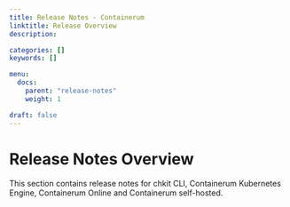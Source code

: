 ```yaml
---
title: Release Notes - Containerum
linktitle: Release Overview
description:

categories: []
keywords: []

menu:
  docs:
    parent: "release-notes"
    weight: 1

draft: false
---
```


# Release Notes Overview

This section contains release notes for chkit CLI, Containerum Kubernetes Engine, Containerum Online and Containerum self-hosted.
